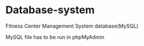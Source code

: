 # Database-system
Fitness Center Management System database(MySQL)

MySQL file has to be run in phpMyAdmin
